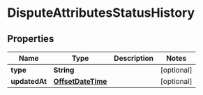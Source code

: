 # DisputeAttributesStatusHistory

## Properties
Name | Type | Description | Notes
------------ | ------------- | ------------- | -------------
**type** | **String** |  |  [optional]
**updatedAt** | [**OffsetDateTime**](OffsetDateTime.md) |  |  [optional]
